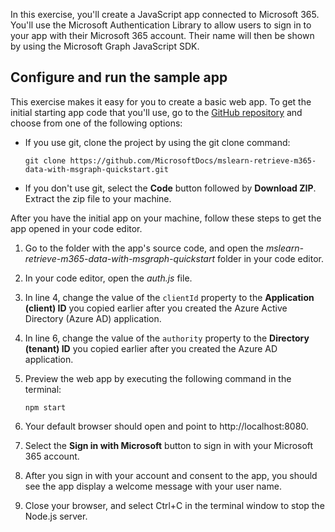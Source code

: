 In this exercise, you'll create a JavaScript app connected to Microsoft 365. You'll use the Microsoft Authentication Library to allow users to sign in to your app with their Microsoft 365 account. Their name will then be shown by using the Microsoft Graph JavaScript SDK.

## Configure and run the sample app

This exercise makes it easy for you to create a basic web app. To get the initial starting app code that you'll use, go to the [GitHub repository](https://github.com/MicrosoftDocs/mslearn-retrieve-m365-data-with-msgraph-quickstart) and choose from one of the following options:

- If you use git, clone the project by using the git clone command:

    ```nodejs
    git clone https://github.com/MicrosoftDocs/mslearn-retrieve-m365-data-with-msgraph-quickstart.git
    ```

- If you don't use git, select the **Code** button followed by **Download ZIP**. Extract the zip file to your machine.

After you have the initial app on your machine, follow these steps to get the app opened in your code editor.

1.	Go to the folder with the app's source code, and open the *mslearn-retrieve-m365-data-with-msgraph-quickstart* folder in your code editor.
1.	In your code editor, open the *auth.js* file.
1.	In line 4, change the value of the `clientId` property to the **Application (client) ID** you copied earlier after you created the Azure Active Directory (Azure AD) application.
1.	In line 6, change the value of the `authority` property to the **Directory (tenant) ID** you copied earlier after you created the Azure AD application.
1.	Preview the web app by executing the following command in the terminal:

    ```nodejs
    npm start
    ```

1.	Your default browser should open and point to http://localhost:8080.
1.	Select the **Sign in with Microsoft** button to sign in with your Microsoft 365 account.
1.	After you sign in with your account and consent to the app, you should see the app display a welcome message with your user name.
1.	Close your browser, and select Ctrl+C in the terminal window to stop the Node.js server.

